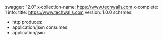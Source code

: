 swagger: "2.0"
x-collection-name: https://www.techwalls.com
x-complete: 1
info:
  title: https://www.techwalls.com
  version: 1.0.0
schemes:
- http
produces:
- application/json
consumes:
- application/json